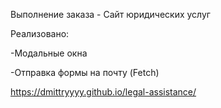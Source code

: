 Выполнение заказа - Сайт юридических услуг

Реализовано:

-Модальные окна

-Отправка формы на почту (Fetch)

https://dmittryyyy.github.io/legal-assistance/
